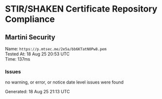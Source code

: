 # STIR/SHAKEN Certificate Repository Compliance

## Martini Security

Name: `https://p.mtsec.me/2e5a/bb6KTatN0Pw8.pem`\
Tested At: 18 Aug 25 20:53 UTC\
Time: 137ms

### Issues

no warning, or error, or notice date level issues were found

Generated: 18 Aug 25 21:13 UTC